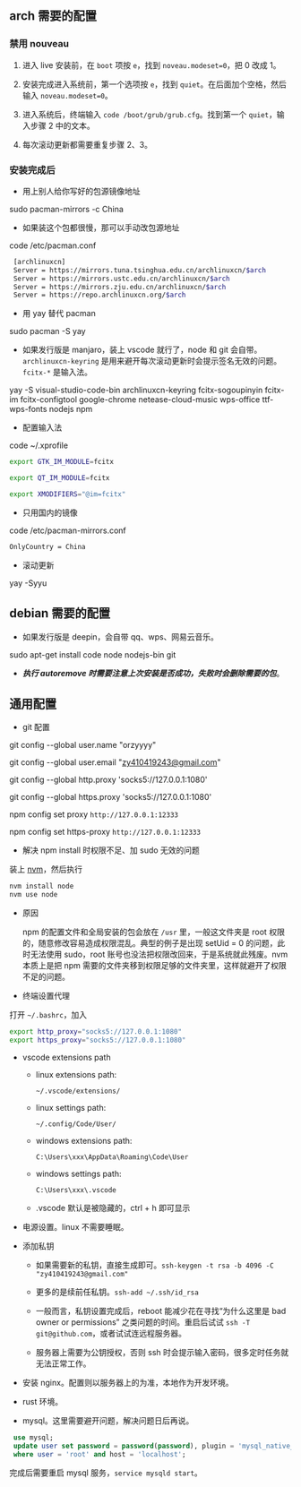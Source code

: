 ## arch 需要的配置

### 禁用 nouveau

1. 进入 live 安装前，在 `boot` 项按 `e`，找到 `noveau.modeset=0`，把 0 改成 1。

2. 安装完成进入系统前，第一个选项按 `e`，找到 `quiet`。在后面加个空格，然后输入 `noveau.modeset=0`。

3. 进入系统后，终端输入 `code /boot/grub/grub.cfg`。找到第一个 `quiet`，输入步骤 2 中的文本。

4. 每次滚动更新都需要重复步骤 2、3。

### 安装完成后

- 用上别人给你写好的包源镜像地址

sudo pacman-mirrors -c China

- 如果装这个包都很慢，那可以手动改包源地址

code /etc/pacman.conf

```bash
 [archlinuxcn]
 Server = https://mirrors.tuna.tsinghua.edu.cn/archlinuxcn/$arch
 Server = https://mirrors.ustc.edu.cn/archlinuxcn/$arch
 Server = https://mirrors.zju.edu.cn/archlinuxcn/$arch
 Server = https://repo.archlinuxcn.org/$arch
```

- 用 yay 替代 pacman

sudo pacman -S yay

- 如果发行版是 manjaro，装上 vscode 就行了，node 和 git 会自带。`archlinuxcn-keyring` 是用来避开每次滚动更新时会提示签名无效的问题。`fcitx-*` 是输入法。

yay -S visual-studio-code-bin archlinuxcn-keyring fcitx-sogoupinyin fcitx-im fcitx-configtool google-chrome netease-cloud-music wps-office ttf-wps-fonts nodejs npm

- 配置输入法

code ~/.xprofile

```bash
export GTK_IM_MODULE=fcitx

export QT_IM_MODULE=fcitx

export XMODIFIERS="@im=fcitx"
```

- 只用国内的镜像

code /etc/pacman-mirrors.conf

```bash
OnlyCountry = China
```

- 滚动更新

yay -Syyu

## debian 需要的配置

- 如果发行版是 deepin，会自带 qq、wps、网易云音乐。

sudo apt-get install code node nodejs-bin git

- <b>_执行 autoremove 时需要注意上次安装是否成功，失败时会删除需要的包_</b>。

## 通用配置

- git 配置

git config --global user.name "orzyyyy"

git config --global user.email "zy410419243@gmail.com"

git config --global http.proxy 'socks5://127.0.0.1:1080'

git config --global https.proxy 'socks5://127.0.0.1:1080'

npm config set proxy `http://127.0.0.1:12333`

npm config set https-proxy `http://127.0.0.1:12333`

- 解决 npm install 时权限不足、加 sudo 无效的问题

装上 [nvm](https://github.com/nvm-sh/nvm#install--update-script)，然后执行

```bash
nvm install node
nvm use node
```

- 原因

  npm 的配置文件和全局安装的包会放在 `/usr` 里，一般这文件夹是 root 权限的，随意修改容易造成权限混乱。典型的例子是出现 setUid = 0 的问题，此时无法使用 sudo，root 账号也没法把权限改回来，于是系统就此残废。nvm 本质上是把 npm 需要的文件夹移到权限足够的文件夹里，这样就避开了权限不足的问题。

- 终端设置代理

打开 `~/.bashrc`，加入

```bash
export http_proxy="socks5://127.0.0.1:1080"
export https_proxy="socks5://127.0.0.1:1080"
```

- vscode extensions path

  - linux extensions path:

    `~/.vscode/extensions/`

  - linux settings path:

    `~/.config/Code/User/`

  - windows extensions path:

    `C:\Users\xxx\AppData\Roaming\Code\User`

  - windows settings path:

    `C:\Users\xxx\.vscode`

  - .vscode 默认是被隐藏的，ctrl + h 即可显示

- 电源设置。linux 不需要睡眠。

- 添加私钥

  - 如果需要新的私钥，直接生成即可。`ssh-keygen -t rsa -b 4096 -C "zy410419243@gmail.com"`

  - 更多的是续前任私钥。`ssh-add ~/.ssh/id_rsa`

  - 一般而言，私钥设置完成后，reboot 能减少花在寻找“为什么这里是 bad owner or permissions” 之类问题的时间。重启后试试 `ssh -T git@github.com`，或者试试连远程服务器。

  - 服务器上需要为公钥授权，否则 ssh 时会提示输入密码，很多定时任务就无法正常工作。

- 安装 nginx。配置则以服务器上的为准，本地作为开发环境。

- rust 环境。

- mysql。这里需要避开问题，解决问题日后再说。

```sql
 use mysql;
 update user set password = password(password), plugin = 'mysql_native_password'
 where user = 'root' and host = 'localhost';
```

完成后需要重启 mysql 服务，`service mysqld start`。
